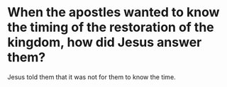 # When the apostles wanted to know the timing of the restoration of the kingdom, how did Jesus answer them?

Jesus told them that it was not for them to know the time.

